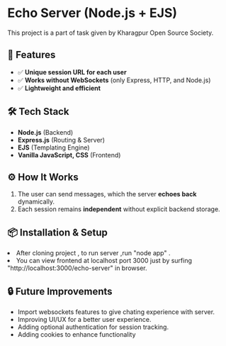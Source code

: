 <h1>Echo Server (Node.js + EJS)</h1>
    <p>This project is a part of task given by Kharagpur Open Source Society.  </p>
    
<h2>🚀 Features</h2>
    <ul>
        <li>✅ <strong>Unique session URL for each user</strong></li>
        <li>✅ <strong>Works without WebSockets</strong> (only Express, HTTP, and Node.js)</li>
        <li>✅ <strong>Lightweight and efficient</strong></li>
    </ul>
<h2>🛠️ Tech Stack</h2>
<ul>
    <li><strong>Node.js</strong> (Backend)</li>
    <li><strong>Express.js</strong> (Routing & Server)</li>
    <li><strong>EJS</strong> (Templating Engine)</li>
    <li><strong>Vanilla JavaScript, CSS</strong> (Frontend)</li>
</ul>

<h2>⚙️ How It Works</h2>
<ol>
    <li>The user can send messages, which the server <strong>echoes back</strong> dynamically.</li>
    <li>Each session remains <strong>independent</strong> without explicit backend storage.</li>
</ol>

<h2>📦 Installation & Setup</h2>
        <li>After cloning project , to run server ,run "node app" .</li>
    <li> You can view frontend at localhost port 3000 just by surfing "http://localhost:3000/echo-server" in browser.</li>
   

<h2>🔒 Future Improvements</h2>
<ul>
    <li>  Import websockets features  to give chating experience with server.</li>
    <li>  Improving UI/UX for a better user experience.</li>
    <li>  Adding optional authentication for session tracking.</li>
    <li>  Adding cookies to enhance functionality</li>
  
</ul
